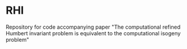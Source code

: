 # RHI
Repository for code accompanying paper "The computational refined Humbert invariant problem is equivalent to the computational isogeny problem"

